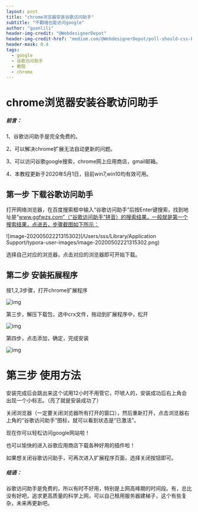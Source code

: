 ```yaml
---
layout: post
title: "chrome浏览器安装谷歌访问助手"
subtitle: "不翻墙也能访问google"
author: "guanlili"
header-img-credit: "@WebdesignerDepot"
header-img-credit-href: "medium.com/@WebdesignerDepot/poll-should-css-become-more-like-a-programming-language-c74eb26a4270"
header-mask: 0.4
tags:
  - google
  - 谷歌访问助手
  - 教程
  - chrome
---
```

# chrome浏览器安装谷歌访问助手

##### 前言：

1、谷歌访问助手是完全免费的。

2、可以解决chrome扩展无法自动更新的问题。

3、可以访问谷歌google搜索，chrome网上应用商店，gmail邮箱。

4、本教程更新于2020年5月1日，目前win7,win10均有效可用。

## 第一步 下载谷歌访问助手

打开网络浏览器，在百度搜索框中输入“谷歌访问助手”后按Enter键搜索，找到地址是“www.ggfwzs.com”（“谷歌访问助手”拼音）的搜索结果，一般就是第一个搜索结果，点进去，步骤截图如下所示：

![image-20200502221315302](/Users/sss/Library/Application Support/typora-user-images/image-20200502221315302.png)

选择自己对应的浏览器，点击对应的浏览器即可开始下载。

## 第二步 安装拓展程序

按1,2,3步骤，打开chrome扩展程序

![img](https://www.ggfwzs.com/ff/chrome/img/1.jpg)

第三步，解压下载包，选中crx文件，拖动到扩展程序中，松开

![img](https://www.ggfwzs.com/ff/chrome/img/2.png)

第四步，点击添加，确定，完成安装

![img](https://www.ggfwzs.com/ff/chrome/img/3.png)

# 第三步 使用方法

安装完成后会跳出来这个试用12小时不用管它，吓唬人的，安装成功后右上角会出现一个小标志。（亮了就是安装成功了）

关闭浏览器（一定要关闭浏览器所有打开的窗口），然后重新打开，点击浏览器右上角的“谷歌访问助手”图标，就可以看到状态是“已激活”。

现在你可以轻松访问google网站啦！

也可以愉快的进入谷歌应用商店下载各种好用的插件啦！

如果想关闭谷歌访问助手，可再次进入扩展程序页面，选择关闭按钮即可。

##### 结语：

谷歌访问助手是免费的，所以有时不好用，特别是上网高峰期的时间段。有，总比没有好吧，追求更高质量的科学上网，可以自己租用服务器建梯子，这个有些复杂，未来再更新吧。


